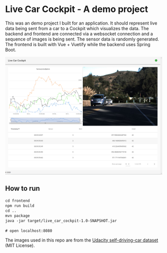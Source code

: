 # Live Car Cockpit - A demo project

This was an demo project I built for an application. It should represent live data being sent from a car to a Cockpit which visualizes the data. The backend and frontend are connected via a websocket connection and a sequence of images is being sent. The sensor data is randomly generated. The frontend is built with Vue + Vuetify while the backend uses Spring Boot.

![Live Car Cockpit Screenshot](live_car_cockpit.png)

## How to run

```
cd frontend
npm run build
cd ..
mvn package
java -jar target/live_car_cockpit-1.0-SNAPSHOT.jar

# open localhost:8080
```

The images used in this repo are from the [Udacity self-driving-car dataset](https://github.com/udacity/self-driving-car/tree/master/datasets/CH2) (MIT License).
